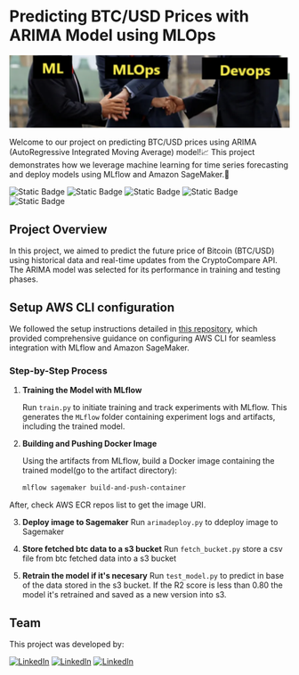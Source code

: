 # Predicting BTC/USD Prices with ARIMA Model using MLOps

![Screenshot](https://github.com/Lylrg/btc-usd-prediction/blob/main/images/Captura%20de%20pantalla%202024-07-08%20a%20las%2018.45.07.png)

Welcome to our project on predicting BTC/USD prices using ARIMA (AutoRegressive Integrated Moving Average) model!📈 This project demonstrates how we leverage machine learning for time series forecasting and deploy models using MLflow and Amazon SageMaker.🚀


![Static Badge](https://img.shields.io/badge/MLflow-555555?logo=MLflow&logoColor=blue)
![Static Badge](https://img.shields.io/badge/Bitcoin-555555?logo=Bitcoin&logoColor=green)
![Static Badge](https://img.shields.io/badge/ARIMA-555555)
![Static Badge](https://img.shields.io/badge/AWS-555555?logo=Amazon%20Web%20Services&logoColor=yellow)
![Static Badge](https://img.shields.io/badge/S3-555555?logo=Amazon%20S3&logoColor=yellow)


## Project Overview

In this project, we aimed to predict the future price of Bitcoin (BTC/USD) using historical data and real-time updates from the CryptoCompare API. The ARIMA model was selected for its performance in training and testing phases.


## Setup AWS CLI configuration

We followed the setup instructions detailed in [this repository](https://github.com/vb100/deploy-ml-mlflow-aws/blob/main/README.md), which provided comprehensive guidance on configuring AWS CLI for seamless integration with MLflow and Amazon SageMaker.

### Step-by-Step Process

1. **Training the Model with MLflow**

   Run `train.py` to initiate training and track experiments with MLflow. This generates the `MLflow` folder containing experiment logs and artifacts, including the trained model.

2. **Building and Pushing Docker Image**

   Using the artifacts from MLflow, build a Docker image containing the trained model(go to the artifact directory):
   
   ```bash
   mlflow sagemaker build-and-push-container 

  After, check AWS ECR repos list to get the image URI.

3. **Deploy image to Sagemaker**
 Run `arimadeploy.py` to ddeploy image to Sagemaker

4. **Store fetched btc data to a s3 bucket**
 Run `fetch_bucket.py` store a csv file from btc fetched data into a s3 bucket

5. **Retrain the model if it's necesary**
 Run `test_model.py` to predict in base of the data stored in the s3 bucket. If the R2 score is less than 0.80 the model it's retrained and saved as a new version into s3.


## Team
This project was developed by:

[![LinkedIn](https://img.shields.io/badge/Alexandre-0077B5?style=for-the-badge&logo=linkedin&logoColor=white)](https://www.linkedin.com/in/alex-conte/)
[![LinkedIn](https://img.shields.io/badge/Rodrigo-0077B5?style=for-the-badge&logo=linkedin&logoColor=white)](https://www.linkedin.com/in/rodrigo-pierini/)
[![LinkedIn](https://img.shields.io/badge/Lydia-0077B5?style=for-the-badge&logo=linkedin&logoColor=white)](https://www.linkedin.com/in/lylrg/)


